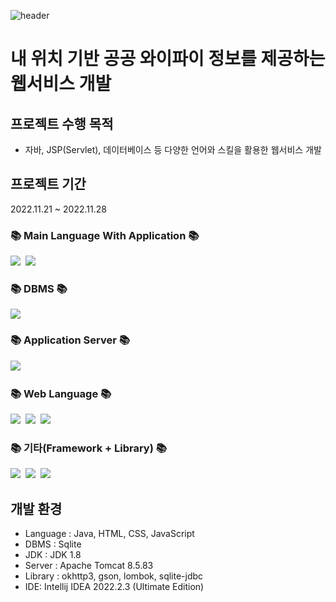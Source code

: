 
![header](https://capsule-render.vercel.app/api?type=waving&color=auto&height=300&section=header&text=Open-Wifi%20Project&fontSize=60)

<h1>내 위치 기반 공공 와이파이 정보를 제공하는 웹서비스 개발</h1>

## 프로젝트 수행 목적 ##
* 자바, JSP(Servlet), 데이터베이스 등 다양한 언어와 스킬을 활용한 웹서비스 개발

## 프로젝트 기간 ##
2022.11.21 ~ 2022.11.28

<h3>📚 Main Language With Application 📚</h3>
<p>
  <img src="https://img.shields.io/badge/Java-3366FF?style=flat-square&logo=Java&logoColor=white"/></a>&nbsp
  <img src="https://img.shields.io/badge/JSP-FF5200?style=flat-square&logo=JSP&logoColor=white"/></a>&nbsp
</p>

<h3>📚 DBMS 📚</h3>
  <img src="https://img.shields.io/badge/Sqlite-003B57?style=flat-square&logo=Sqlite&logoColor=white"/></a>
<p>

<h3>📚 Application Server 📚</h3>
<p>
  <img src="https://img.shields.io/badge/Apache Tomcat 8.5-FBDC75?style=flat-square&logo=Apache Tomcat&logoColor=black"/></a>&nbsp
</p>

<h3>📚 Web Language 📚</h3>
<p>
  <img src="https://img.shields.io/badge/HTML5-FF0000?style=flat-square&logo=HTML5&logoColor=white"/></a>&nbsp
  <img src="https://img.shields.io/badge/CSS-0066FF?style=flat-square&logo=css3&logoColor=white"/></a>&nbsp
  <img src="https://img.shields.io/badge/Javascript-FFFF33?style=flat-square&logo=javascript&logoColor=white"/></a>
</p>

<h3>📚 기타(Framework + Library) 📚</h3>
<p>
  <img src="https://img.shields.io/badge/JSON-000000?style=flat-square&logo=JSON&logoColor=white"/></a>&nbsp
  <img src="https://img.shields.io/badge/JQuery-0769AD?style=flat-square&logo=Jquery&logoColor=white"/></a>&nbsp
  <img src="https://img.shields.io/badge/bootstrap-7952B3?style=flat-square&logo=bootstrap&logoColor=white"/></a>&nbsp
</p>

## 개발 환경 ##
* Language : Java, HTML, CSS, JavaScript
* DBMS : Sqlite
* JDK : JDK 1.8
* Server : Apache Tomcat 8.5.83
* Library : okhttp3, gson, lombok, sqlite-jdbc
* IDE: Intellij IDEA 2022.2.3 (Ultimate Edition)





